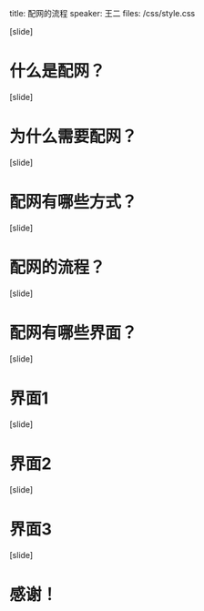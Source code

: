 title: 配网的流程
speaker: 王二
files: /css/style.css

[slide]
# 什么是配网？
[slide]
# 为什么需要配网？
[slide]
# 配网有哪些方式？
[slide]
# 配网的流程？
[slide]
# 配网有哪些界面？
[slide]
# 界面1
[slide]
# 界面2
[slide]
# 界面3
[slide]
# 感谢！
